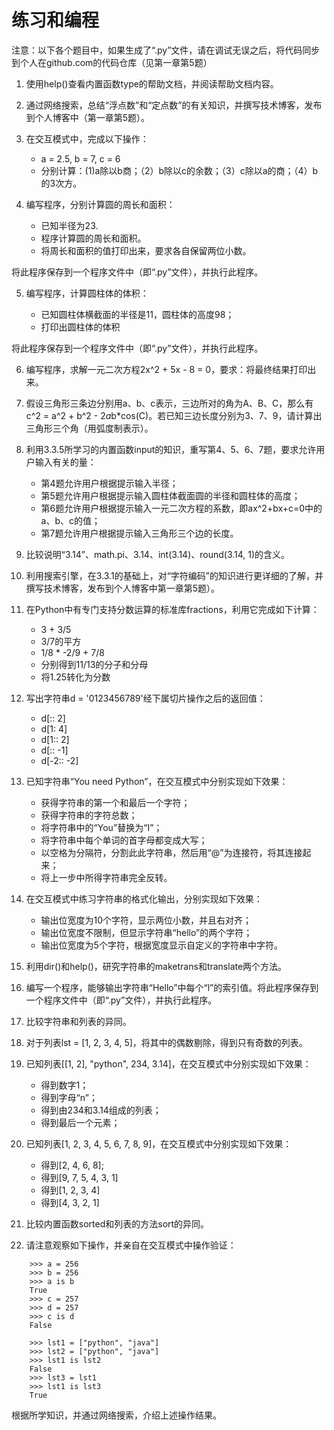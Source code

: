 # 练习和编程

注意：以下各个题目中，如果生成了“.py”文件，请在调试无误之后，将代码同步到个人在github.com的代码仓库（见第一章第5题）

1. 使用help()查看内置函数type的帮助文档，并阅读帮助文档内容。

2. 通过网络搜索，总结“浮点数”和“定点数”的有关知识，并撰写技术博客，发布到个人博客中（第一章第5题）。

3. 在交互模式中，完成以下操作：

    - a = 2.5, b = 7, c = 6
    - 分别计算：(1)a除以b商；（2）b除以c的余数；（3）c除以a的商；（4）b的3次方。

4. 编写程序，分别计算圆的周长和面积：

    - 已知半径为23.
    - 程序计算圆的周长和面积。
    - 将周长和面积的值打印出来，要求各自保留两位小数。

将此程序保存到一个程序文件中（即“.py”文件），并执行此程序。

5. 编写程序，计算圆柱体的体积：

    - 已知圆柱体横截面的半径是11，圆柱体的高度98；
    - 打印出圆柱体的体积

将此程序保存到一个程序文件中（即“.py”文件），并执行此程序。

6. 编写程序，求解一元二次方程2x^2 + 5x - 8 = 0，要求：将最终结果打印出来。

7. 假设三角形三条边分别用a、b、c表示，三边所对的角为A、B、C，那么有c^2 = a^2 + b^2 - 2*a*b*cos(C)。若已知三边长度分别为3、7、9，请计算出三角形三个角（用弧度制表示）。

8. 利用3.3.5所学习的内置函数input的知识，重写第4、5、6、7题，要求允许用户输入有关的量：

    - 第4题允许用户根据提示输入半径；
    - 第5题允许用户根据提示输入圆柱体截面圆的半径和圆柱体的高度；
    - 第6题允许用户根据提示输入一元二次方程的系数，即ax^2+bx+c=0中的a、b、c的值；
    - 第7题允许用户根据提示输入三角形三个边的长度。

9. 比较说明“3.14”、math.pi、3.14、int(3.14)、round(3.14, 1)的含义。

10. 利用搜索引擎，在3.3.1的基础上，对“字符编码”的知识进行更详细的了解，并撰写技术博客，发布到个人博客中第一章第5题）。

11. 在Python中有专门支持分数运算的标准库fractions，利用它完成如下计算：

    - 3 + 3/5
    - 3/7的平方
    - 1/8 * -2/9 + 7/8
    - 分别得到11/13的分子和分母
    - 将1.25转化为分数

12. 写出字符串d = '0123456789'经下属切片操作之后的返回值：

    - d[:: 2]
    - d[1: 4]
    - d[1:: 2]
    - d[:: -1]
    - d[-2:: -2]

13. 已知字符串“You need Python”，在交互模式中分别实现如下效果：

    - 获得字符串的第一个和最后一个字符；
    - 获得字符串的字符总数；
    - 将字符串中的“You”替换为“I”；
    - 将字符串中每个单词的首字母都变成大写；
    - 以空格为分隔符，分割此此字符串，然后用“@”为连接符，将其连接起来；
    - 将上一步中所得字符串完全反转。

13. 在交互模式中练习字符串的格式化输出，分别实现如下效果：

    - 输出位宽度为10个字符，显示两位小数，并且右对齐；
    - 输出位宽度不限制，但显示字符串“hello”的两个字符；
    - 输出位宽度为5个字符，根据宽度显示自定义的字符串中字符。

14. 利用dir()和help()，研究字符串的maketrans和translate两个方法。

15. 编写一个程序，能够输出字符串“Hello”中每个“l”的索引值。将此程序保存到一个程序文件中（即“.py”文件），并执行此程序。

16. 比较字符串和列表的异同。

17. 对于列表lst = [1, 2, 3, 4, 5]，将其中的偶数剔除，得到只有奇数的列表。

18. 已知列表[[1, 2], "python", 234, 3.14]，在交互模式中分别实现如下效果：

    - 得到数字1；
    - 得到字母“n”；
    - 得到由234和3.14组成的列表；
    - 得到最后一个元素；

19. 已知列表[1, 2, 3, 4, 5, 6, 7, 8, 9]，在交互模式中分别实现如下效果：

    - 得到[2, 4, 6, 8];
    - 得到[9, 7, 5, 4, 3, 1]
    - 得到[1, 2, 3, 4]
    - 得到[4, 3, 2, 1]

20. 比较内置函数sorted和列表的方法sort的异同。

21. 请注意观察如下操作，并亲自在交互模式中操作验证：

```
    >>> a = 256
    >>> b = 256
    >>> a is b
    True
    >>> c = 257
    >>> d = 257
    >>> c is d
    False

    >>> lst1 = ["python", "java"]
    >>> lst2 = ["python", "java"]
    >>> lst1 is lst2
    False
    >>> lst3 = lst1
    >>> lst1 is lst3
    True
```

根据所学知识，并通过网络搜索，介绍上述操作结果。